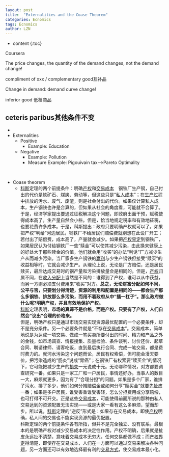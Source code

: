 ```yaml
---
layout: post
title:  "Externalities and the Coase Theorem" 
categories: Ecnomics
tags: Ecnomics
author: LZN
---
```


* content
{:toc}

Coursera

The price changes, the quantity of the demand changes, not the demand change!

compliment of xxx / complementary good互补品

Change in demand: demand curve change!

inferior good 低档商品
<h2><span class="keyword">ceteris paribus其他条件不变<span id="transmark" style="display: none; width: 0px; height: 0px;"></span></span></h2>
<ul>
	<li></li>
	<li>Externalities
<ul>
	<li>Positive
<ul>
	<li>Example: Education</li>
</ul>
</li>
	<li>Negative
<ul>
	<li>Example: Pollution</li>
	<li>Measure Example: Pigouivain tax--&gt;Pareto Optimality</li>
</ul>
</li>
</ul>
</li>
</ul>
&nbsp;
<ul>
	<li>Coase theorem
<ul>
	<li>
<div class="para"><a href="http://baike.baidu.com/view/298321.htm" target="_blank">科斯</a>定理的两个前提条件：明确<a href="http://baike.baidu.com/view/73580.htm" target="_blank">产权</a>和<a href="http://baike.baidu.com/view/45349.htm" target="_blank">交易成本</a>　钢铁厂生产钢，自己付出的代价是铁矿石、煤炭、劳动等，但这些只是“<a href="http://baike.baidu.com/view/354998.htm" target="_blank">私人成本</a>”；在<a href="http://baike.baidu.com/view/610395.htm" target="_blank">生产过程</a>中排放的污水、废气、废渣，则是社会付出的代价。如果仅计算私人成本，生产钢铁也许是合算的，但如果从社会的角度看，可能就不合算了。于是，经济学家提出要通过征税解决这个问题，即政府出面干预，赋税使得成本高了，生产量自然会小些。但是，恰当地规定税率和有效地征税，也要花费许多成本。于是，科斯提出：政府只要明确产权就可以了。如果把产权“判给”河边居民，钢铁厂不给居民们赔偿费就别想在此设厂开工；若付出了赔偿费，成本高了，产量就会减少。如果把<a href="http://baike.baidu.com/view/109544.htm" target="_blank">产权界定</a>到钢铁厂，如果居民认为付给钢铁厂一些“赎金”可以使其减少污染，由此换来健康上的好处大于那些赎金的价值，他们就会用“收买”的办法“利诱”厂方减少生产从而减少污染。当厂家多生产钢铁的<a href="http://baike.baidu.com/view/297033.htm" target="_blank">赢利</a>与少生产钢铁但接受“赎买”的收益相等时，它就会减少生产。从理论上说，无论是厂方赔偿，还是居民赎买，最后达成交易时的钢产量和污染排放量会是相同的。但是，<a href="http://baike.baidu.com/view/73580.htm" target="_blank">产权</a>归属不同，在<a href="http://baike.baidu.com/view/9601472.htm" target="_blank">收入分配</a>上当然是不同的：谁得到了产权，谁可以从中获益，而另一方则必须支付费用来“收买”对方。<strong>总之，无论财富分配如何不同，公平与否，只要划分得清楚，资源的利用和配置是相同的——都会生产那么多钢铁、排放那么多污染，而用不着政府从中“插一杠子”。那么政府做什么呢?明确产权，并且有效地保护产权。</strong></div>
<div class="para"><a href="http://baike.baidu.com/view/298321.htm" target="_blank">科斯</a>定理表明，<strong>市场的真谛不是价格，而是产权。只要有了产权，人们自然会“议出”合理的价格来。</strong></div>
<div class="para"></div>
<div class="para">但是，明确产权只是通过市场交易实现资源最优配置的一个必要条件，却不是充分条件。另一个必要条件就是“不存在<a href="http://baike.baidu.com/view/45349.htm" target="_blank">交易成本</a>”。交易成本，简单地说是为达成一项交易、做成一笔买卖所要付出的时间、精力和产品之外的金钱，如市场调查、情报搜集、质量检验、条件谈判、讨价还价、起草合同、聘请律师、请客吃饭，直到最后执行合同、完成一笔交易，都是费时费力的。就河水污染这个问题而论，居民有权索偿，但可能会漫天要价，把污染造成的“肠炎”说成“胃癌”；在钢铁厂有权索要“赎买金”的情况下，它可能把减少生产的<a href="http://baike.baidu.com/view/654238.htm" target="_blank">损失</a>一元说成十元。无论哪种情况，对方都要调查研究一番。如果只是一家工厂和一户居民，事情还好办。当事人的数目一大，麻烦就更多，因为有了“合理分担”的问题。如果是多个厂家，谁排了污水、排了多少，他们如何分摊赔偿金或如何分享“赎买金”就要先扯皮一番；如果是多户居民，谁受害重谁受害轻，怎么分担费用或分享赔偿，也可打得不可开交。正是这些<a href="http://baike.baidu.com/view/45349.htm" target="_blank">交易成本</a>，可能使得前面所说的那种由私人交易达到的资源配置无法实现——或是大家一看有这么多麻烦，望而却步。所以说，<a href="http://baike.baidu.com/view/298321.htm" target="_blank">科斯</a>定理的“逆反”形式是：如果存在交易成本，即使<a href="http://baike.baidu.com/view/73580.htm" target="_blank">产权</a>明确，私人间的交易也不能实现资源的最优配置。</div>
<div class="para">科斯定理的两个前提条件各有所指，但并不是完全独立、没有联系。最根本的是明确产权对减少交易成本的决定性作用。产权不明确，后果就是扯皮永远扯不清楚，意味着交易成本无穷大，任何交易都做不成；而<a href="http://baike.baidu.com/view/109544.htm" target="_blank">产权界定</a>得清楚，即使存在交易成本，人们在一方面可以通过交易来解决各种问题，另一方面还可以有效地选择最有利的<a href="http://baike.baidu.com/view/3823397.htm" target="_blank">交易方式</a>，使交易成本最小化。</div></li>
</ul>
</li>
</ul>
&nbsp;